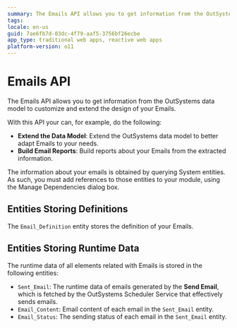 ```yaml
---
summary: The Emails API allows you to get information from the OutSystems data model to customize and extend the design of your Emails.
tags: 
locale: en-us
guid: 7ae6fb7d-03dc-4f79-aaf5-3756bf26ecbe
app_type: traditional web apps, reactive web apps
platform-version: o11
---
```


# Emails API

The Emails API allows you to get information from the OutSystems data model to customize and extend the design of your Emails.

With this API your can, for example, do the following:

* **Extend the Data Model**: Extend the OutSystems data model to better adapt Emails to your needs.
* **Build Email Reports**: Build reports about your Emails from the extracted information. 

The information about your emails is obtained by querying System entities. As such, you must add references to those entities to your module, using the Manage Dependencies dialog box.

## Entities Storing Definitions

The `Email_Definition` entity stores the definition of your Emails.

## Entities Storing Runtime Data

The runtime data of all elements related with Emails is stored in the following entities:

* `Sent_Email`: The runtime data of emails generated by the **Send Email**, which is fetched by the OutSystems Scheduler Service that effectively sends emails.
* `Email_Content`: Email content of each email in the `Sent_Email` entity.
* `Email_Status`: The sending status of each email in the `Sent_Email` entity.
